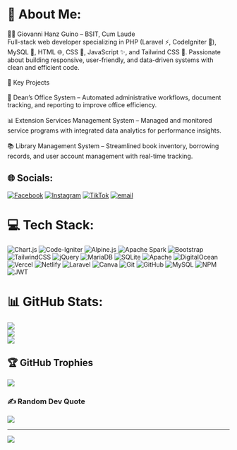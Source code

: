 # 💫 About Me:
👨‍💻 Giovanni Hanz Guino – BSIT, Cum Laude<br>Full-stack web developer specializing in PHP (Laravel ⚡, CodeIgniter 🚀), MySQL 🐘, HTML 🌐, CSS 🎨, JavaScript ✨, and Tailwind CSS 💎. Passionate about building responsive, user-friendly, and data-driven systems with clean and efficient code.<br><br>🚀 Key Projects<br><br>📑 Dean’s Office System – Automated administrative workflows, document tracking, and reporting to improve office efficiency.<br><br>📊 Extension Services Management System – Managed and monitored service programs with integrated data analytics for performance insights.<br><br>📚 Library Management System – Streamlined book inventory, borrowing records, and user account management with real-time tracking.


## 🌐 Socials:
[![Facebook](https://img.shields.io/badge/Facebook-%231877F2.svg?logo=Facebook&logoColor=white)](https://facebook.com/https://www.facebook.com/nnav.08) [![Instagram](https://img.shields.io/badge/Instagram-%23E4405F.svg?logo=Instagram&logoColor=white)](https://instagram.com/https://www.instagram.com/awsdvann) [![TikTok](https://img.shields.io/badge/TikTok-%23000000.svg?logo=TikTok&logoColor=white)](https://tiktok.com/@https://www.tiktok.com/@nnavvlr) [![email](https://img.shields.io/badge/Email-D14836?logo=gmail&logoColor=white)](mailto:giovannihanzguino@gmail.com) 

# 💻 Tech Stack:
![Chart.js](https://img.shields.io/badge/chart.js-F5788D.svg?style=flat&logo=chart.js&logoColor=white) ![Code-Igniter](https://img.shields.io/badge/CodeIgniter-%23EF4223.svg?style=flat&logo=codeIgniter&logoColor=white) ![Alpine.js](https://img.shields.io/badge/alpinejs-white.svg?style=flat&logo=alpinedotjs&logoColor=%238BC0D0) ![Apache Spark](https://img.shields.io/badge/Apache%20Spark-FDEE21?style=flat&logo=apachespark&logoColor=black) ![Bootstrap](https://img.shields.io/badge/bootstrap-%238511FA.svg?style=flat&logo=bootstrap&logoColor=white) ![TailwindCSS](https://img.shields.io/badge/tailwindcss-%2338B2AC.svg?style=flat&logo=tailwind-css&logoColor=white) ![jQuery](https://img.shields.io/badge/jquery-%230769AD.svg?style=flat&logo=jquery&logoColor=white) ![MariaDB](https://img.shields.io/badge/MariaDB-003545?style=flat&logo=mariadb&logoColor=white) ![SQLite](https://img.shields.io/badge/sqlite-%2307405e.svg?style=flat&logo=sqlite&logoColor=white) ![Apache](https://img.shields.io/badge/apache-%23D42029.svg?style=flat&logo=apache&logoColor=white) ![DigitalOcean](https://img.shields.io/badge/DigitalOcean-%230167ff.svg?style=flat&logo=digitalOcean&logoColor=white) ![Vercel](https://img.shields.io/badge/vercel-%23000000.svg?style=flat&logo=vercel&logoColor=white) ![Netlify](https://img.shields.io/badge/netlify-%23000000.svg?style=flat&logo=netlify&logoColor=#00C7B7) ![Laravel](https://img.shields.io/badge/laravel-%23FF2D20.svg?style=flat&logo=laravel&logoColor=white) ![Canva](https://img.shields.io/badge/Canva-%2300C4CC.svg?style=flat&logo=Canva&logoColor=white) ![Git](https://img.shields.io/badge/git-%23F05033.svg?style=flat&logo=git&logoColor=white) ![GitHub](https://img.shields.io/badge/github-%23121011.svg?style=flat&logo=github&logoColor=white) ![MySQL](https://img.shields.io/badge/mysql-4479A1.svg?style=flat&logo=mysql&logoColor=white) ![NPM](https://img.shields.io/badge/NPM-%23CB3837.svg?style=flat&logo=npm&logoColor=white) ![JWT](https://img.shields.io/badge/JWT-black?style=flat&logo=JSON%20web%20tokens)
# 📊 GitHub Stats:
![](https://github-readme-stats.vercel.app/api?username=vannrosales&theme=dark&hide_border=false&include_all_commits=false&count_private=false)<br/>
![](https://nirzak-streak-stats.vercel.app/?user=vannrosales&theme=dark&hide_border=false)<br/>
![](https://github-readme-stats.vercel.app/api/top-langs/?username=vannrosales&theme=dark&hide_border=false&include_all_commits=false&count_private=false&layout=compact)

## 🏆 GitHub Trophies
![](https://github-profile-trophy.vercel.app/?username=vannrosales&theme=radical&no-frame=false&no-bg=true&margin-w=4)

### ✍️ Random Dev Quote
![](https://quotes-github-readme.vercel.app/api?type=horizontal&theme=tokyonight)

---
[![](https://visitcount.itsvg.in/api?id=vannrosales&icon=0&color=1)](https://visitcount.itsvg.in)

<!-- Proudly created with GPRM ( https://gprm.itsvg.in ) -->

